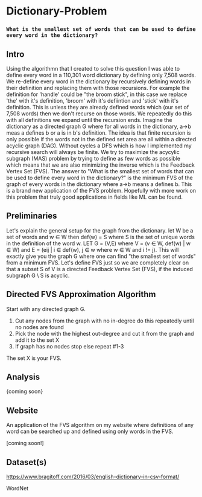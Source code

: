 # Dictionary-Problem

### `What is the smallest set of words that can be used to define every word in the dictionary?`

## Intro

Using the algorithmn that I created to solve this question I was able to define every word in a 110,301 word dictionary by defining only 7,508 words. We re-define every word in the dictionary by recursively defining words in their definition and replacing them with those recursions. For example the definition for 'handle' could be "the broom stick", in this case we replace 'the' with it's definition, 'broom' with it's defiintion and 'stick' with it's definition. This is unless they are already defined words which (our set of 7,508 words) then we don't recurse on those words. We repeatedly do this with all definitions we expand until the recursion ends. Imagine the dictionary as a directed graph G where for all words in the dictionary, a->b meas a defines b or a is in b's definition. The idea is that finite recursion is only possible if the words not in the defined set area are all within a directed acyclic graph (DAG). Without cycles a DFS which is how I implemented my recursive search will always be finite. We try to maximize the acycylic subgraph (MAS) problem by trying to define as few words as possible which means that we are also minimizing the inverse which is the Feedback Vertex Set (FVS). The answer to "What is the smallest set of words that can be used to define every word in the dictionary?" is the minimum FVS of the graph of every words in the dictionary where a->b means a defines b. This is a brand new application of the FVS problem. Hopefully with more work on this problem that truly good applications in fields like ML can be found.

## Preliminaries

Let's explain the general setup for the graph from the dictionary. let W be a set of words and w ∈ W then def(w) = S where S is the set of unique words in the definition of the word w. LET G = (V,E) where V = (v ∈ W, def(w) | w ∈ W) and E = (eij | i ∈ def(w), j ∈ w where w ∈ W and i != j). This will exactly give you the graph G where one can find "the smallest set of words" from a minimum FVS. Let's define FVS just so we are completely clear on that a subset S of V is a directed Feedback Vertex Set (FVS), if the induced subgraph G \ S is acyclic.

## Directed FVS Approximation Algorithm

Start with any directed graph G.

1. Cut any nodes from the graph with no in-degree do this repeatedly until no nodes are found
2. Pick the node with the highest out-degree and cut it from the graph and add it to the set X
3. If graph has no nodes stop else repeat #1-3

The set X is your FVS.

## Analysis

{coming soon}

## Website

An application of the FVS algorithm on my website where definitions of any word can be searched up and defined using only words in the FVS.

[coming soon!]

## Dataset(s)

https://www.bragitoff.com/2016/03/english-dictionary-in-csv-format/

WordNet
